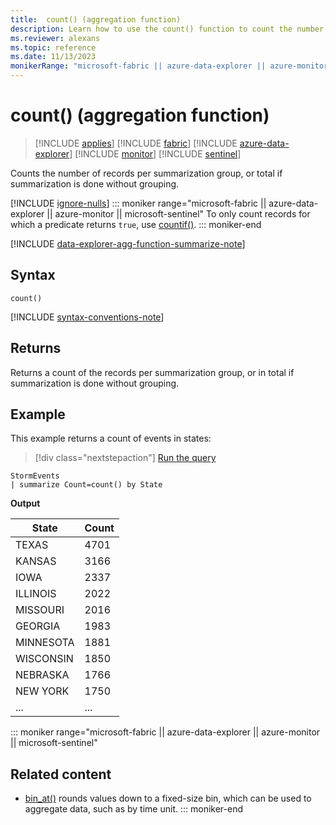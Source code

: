 ```yaml
---
title:  count() (aggregation function)
description: Learn how to use the count() function to count the number of records in a group.
ms.reviewer: alexans
ms.topic: reference
ms.date: 11/13/2023
monikerRange: "microsoft-fabric || azure-data-explorer || azure-monitor || microsoft-sentinel "
---
```

# count() (aggregation function)

> [!INCLUDE [applies](../includes/applies-to-version/applies.md)] [!INCLUDE [fabric](../includes/applies-to-version/fabric.md)] [!INCLUDE [azure-data-explorer](../includes/applies-to-version/azure-data-explorer.md)] [!INCLUDE [monitor](../includes/applies-to-version/monitor.md)] [!INCLUDE [sentinel](../includes/applies-to-version/sentinel.md)] 


Counts the number of records per summarization group, or total if summarization is done without grouping.

[!INCLUDE [ignore-nulls](../includes/ignore-nulls.md)]
::: moniker range="microsoft-fabric || azure-data-explorer || azure-monitor || microsoft-sentinel"
To only count records for which a predicate returns `true`, use [countif()](countif-aggregation-function.md).
::: moniker-end

[!INCLUDE [data-explorer-agg-function-summarize-note](../includes/agg-function-summarize-note.md)]

## Syntax

`count()`

[!INCLUDE [syntax-conventions-note](../includes/syntax-conventions-note.md)]

## Returns

Returns a count of the records per summarization group, or in total if summarization is done without grouping.

## Example

This example returns a count of events in states:

> [!div class="nextstepaction"]
> <a href="https://dataexplorer.azure.com/clusters/help/databases/Samples?query=H4sIAAAAAAAAAwsuyS/KdS1LzSsp5qpRKC7NzU0syqxKVXDOL80rsU0GkRqaCkmVCsEliSWpAIqJlTEuAAAA" target="_blank">Run the query</a>

```kusto
StormEvents
| summarize Count=count() by State
```

**Output**

|State|Count|
|---|---|
|TEXAS	|4701|
|KANSAS	|3166|
|IOWA	|2337|
|ILLINOIS	|2022|
|MISSOURI	|2016|
|GEORGIA	|1983|
|MINNESOTA	|1881|
|WISCONSIN	|1850|
|NEBRASKA	|1766|
|NEW YORK	|1750|
|...|...|

::: moniker range="microsoft-fabric || azure-data-explorer || azure-monitor || microsoft-sentinel"
## Related content

* [bin_at()](bin-at-function.md#bin_at) rounds values down to a fixed-size bin, which can be used to aggregate data, such as by time unit.
::: moniker-end